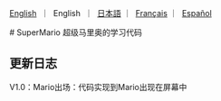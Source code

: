 <p align="left">
    <a href="README.md">English</a>&nbsp ｜ &nbspEnglish&nbsp ｜ &nbsp<a href="README_JA.md">日本語</a> ｜ &nbsp<a href="README_FR.md">Français</a> ｜ &nbsp<a href="README_ES.md">Español</a>
</p>
# SuperMario
超级马里奥的学习代码


## 更新日志
V1.0：Mario出场：代码实现到Mario出现在屏幕中

